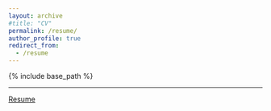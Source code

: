 ```yaml
---
layout: archive
#title: "CV"
permalink: /resume/
author_profile: true
redirect_from:
  - /resume
---
```


{% include base_path %}

---
[Resume](https://abu-naser.github.io/files/Cong_Wu_Resume.pdf)  
